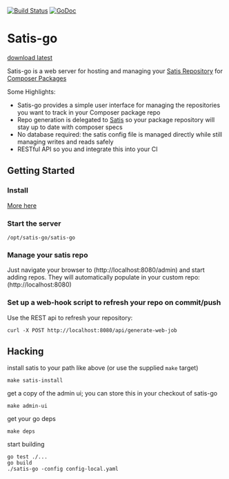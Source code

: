 [![Build Status](https://drone.io/github.com/benschw/satis-go/status.png)](https://drone.io/github.com/benschw/satis-go/latest)
[![GoDoc](http://godoc.org/github.com/benschw/satis-go?status.png)](http://godoc.org/github.com/benschw/satis-go)


# Satis-go
[download latest](https://drone.io/github.com/benschw/satis-go/files/satis-go)

Satis-go is a web server for hosting and managing your [Satis Repository](https://github.com/composer/satis) for [Composer Packages](https://getcomposer.org/)

Some Highlights:
* Satis-go provides a simple user interface for managing the repositories you want to track in your Composer package repo
* Repo generation is delegated to [Satis](https://github.com/composer/satis) so your package repository will stay up to date with composer specs
* No database required: the satis config file is managed directly while still managing writes and reads safely
* RESTful API so you and integrate this into your CI




## Getting Started

### Install 
[More here](http://txt.fliglio.com/satis-go/)

### Start the server

	/opt/satis-go/satis-go

### Manage your satis repo

Just navigate your browser to (http://localhost:8080/admin) and start adding repos. They will automatically populate in your custom repo: (http://localhost:8080)

### Set up a web-hook script to refresh your repo on commit/push

Use the REST api to refresh your repository:

	curl -X POST http://localhost:8080/api/generate-web-job


## Hacking

install satis to your path like above (or use the supplied `make` target)

	make satis-install

get a copy of the admin ui; you can store this in your checkout of satis-go

	make admin-ui

get your go deps

	make deps

start building

	go test ./...
	go build
	./satis-go -config config-local.yaml
